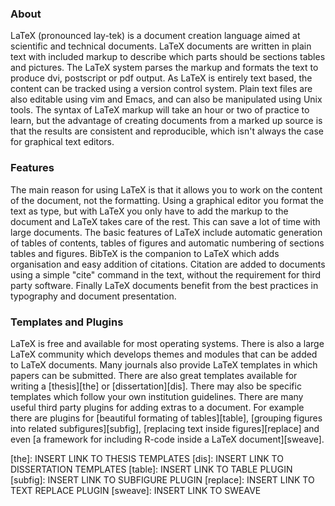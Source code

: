### About

LaTeX (pronounced lay-tek) is a document creation language aimed at scientific and technical documents. LaTeX documents are written in plain text with included markup to describe which parts should be sections tables and pictures. The LaTeX system parses the markup and formats the text to produce dvi, postscript or pdf output. As LaTeX is entirely text based, the content can be tracked using a version control system. Plain text files are also editable using vim and Emacs, and can also be manipulated using Unix tools. The syntax of LaTeX markup will take an hour or two of practice to learn, but the advantage of creating documents from a marked up source is that the results are consistent and reproducible, which isn't always the case for graphical text editors.

### Features

The main reason for using LaTeX is that it allows you to work on the content of the document, not the formatting. Using a graphical editor you format the text as type, but with LaTeX you only have to add the markup to the document and LaTeX takes care of the rest. This can save a lot of time with large documents. The basic features of LaTeX include automatic generation of tables of contents, tables of figures and automatic numbering of sections tables and figures. BibTeX is the companion to LaTeX which adds organisation and easy addition of citations. Citation are added to documents using a simple "cite" command in the text, without the requirement for third party software. Finally LaTeX documents benefit from the best practices in typography and document presentation.

### Templates and Plugins

LaTeX is free and available for most operating systems. There is also a large LaTeX community which develops themes and modules that can be added to LaTeX documents. Many journals also provide LaTeX templates in which papers can be submitted. There are also great templates available for writing a [thesis][the] or [dissertation][dis]. There may also be specific templates which follow your own institution guidelines. There are many useful third party plugins for adding extras to a document. For example there are plugins for [beautiful formating of tables][table], [grouping figures into related subfigures][subfig], [replacing text inside figures][replace] and even [a framework for including R-code inside a LaTeX document][sweave].

[the]: INSERT LINK TO THESIS TEMPLATES
[dis]: INSERT LINK TO DISSERTATION TEMPLATES
[table]: INSERT LINK TO TABLE PLUGIN
[subfig]: INSERT LINK TO SUBFIGURE PLUGIN
[replace]: INSERT LINK TO TEXT REPLACE PLUGIN
[sweave]: INSERT LINK TO SWEAVE
